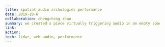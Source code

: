 ```yaml
---
title: spatial audio archologies performance
date: 2019-18-6
collaboration: chengcheng zhao
summary: we created a piece virtually triggering audio in an empty space that told past histories of the space only through sound. we mapped the same spaces to the different sounds in our lives and premiered a performance going through the space that triggered our own sounds leading to a symphony of all the sounds together as the piece came to a close. participants were invited to explore the soundscape themselves afterwards.
link: 
action: 
tech: lidar, web audio, performance
---
```

